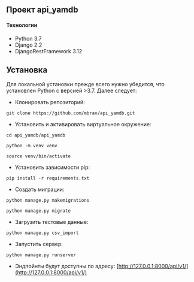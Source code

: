 ## Проект api_yamdb

#### Технологии

-   Python 3.7
-   Django 2.2
-   DjangoRestFramework 3.12

## Установка

Для локальной установки прежде всего нужно убедится, что установлен Python с версией >3.7. Далее следует:

-   Клонировать репозиторий:

```
git clone https://github.com/mbrav/api_yamdb.git
```

-   Установить и активировать виртуальное окружение:

```
cd api_yamdb/api_yamdb

python -m venv venv

source venv/bin/activate
```

-   Установить зависимости pip:

```
pip install -r requirements.txt
```

-   Создать миграции:

```
python manage.py makemigrations

python manage.py migrate
```

-   Загрузить тестовые данные:

```
python manage.py csv_import

```

-   Запустить сервер:

```
python manage.py runserver
```

-   Эндпойнты будут доступны по адресу: [http://127.0.0.1:8000/api/v1/](http://127.0.0.1:8000/api/v1/)
